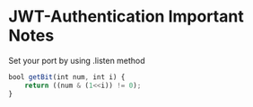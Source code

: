 # JWT-Authentication Important Notes

Set your port by using .listen method

``` javascript
bool getBit(int num, int i) {
    return ((num & (1<<i)) != 0);
}
```
